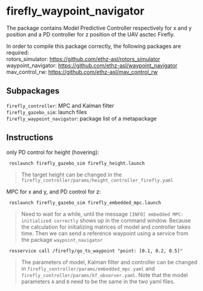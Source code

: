 # firefly_waypoint_navigator

The package contains Model Predictive Controller respectively for x and y position and a PD controller for z position of the UAV asctec Firefly.

In order to compile this package correctly, the following packages are required:  
rotors_simulator: https://github.com/ethz-asl/rotors_simulator  
waypoint_navigator: https://github.com/ethz-asl/waypoint_navigator  
mav_control_rw: https://github.com/ethz-asl/mav_control_rw  

## Subpackages  
`firefly_controller`: MPC and Kalman filter  
`firefly_gazebo_sim`: launch files   
`firefly_waypoint_navigator`: package list of a metapackage  

## Instructions
only PD control for height (hovering):  
<pre><code> roslaunch firefly_gazebo_sim firefly_height.launch </code></pre>  
>The target height can be changed in the `firefly_controller/params/height_controller_firefly.yaml`

MPC for x and y, and PD control for z:
<pre><code> roslaunch firefly_gazebo_sim firefly_embedded_mpc.launch </code></pre>
>Need to wait for a while, until the message `[INFO] embedded MPC: initialized correctly` shows up in the command window. Because the calculation for initializing matrices of model and controller takes time. Then we can send a reference waypoint using a service from the package `waypoint_navigator`
<pre><code> rosservice call /firefly/go_to_waypoint "point: [0.1, 0.2, 0.5]" </code></pre>
>The parameters of model, Kalman filter and controller can be changed in `firefly_controller/params/embedded_mpc.yaml` and `firefly_controller/params/kf_observer.yaml`. Note that the model parameters `A` and `B` need to be the same in the two yaml files.
